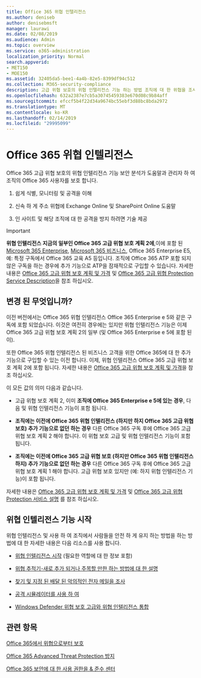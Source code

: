 ```yaml
---
title: Office 365 위협 인텔리전스
ms.author: deniseb
author: denisebmsft
manager: laurawi
ms.date: 02/08/2019
ms.audience: Admin
ms.topic: overview
ms.service: o365-administration
localization_priority: Normal
search.appverid:
- MET150
- MOE150
ms.assetid: 32405da5-bee1-4a4b-82e5-8399df94c512
ms.collection: M365-security-compliance
description: 고급 위협 보호의 위협 인텔리전스 기능 하는 방법 조직에 대 한 위협을 조사, 맬웨어, 피싱와 파트너가 대신 Office 365에서 발견 하는 다른 공격에 응답 하 고 위협 지표에 대 한 검색에 대해 알아봅니다.
ms.openlocfilehash: 632a2387e7cb5a30745459383e670d08c9b84aff
ms.sourcegitcommit: efccf5b4f22d34a9674bc55ebf3d88bc8bda2972
ms.translationtype: MT
ms.contentlocale: ko-KR
ms.lasthandoff: 02/14/2019
ms.locfileid: "29995099"
---
```

# <a name="office-365-threat-intelligence"></a>Office 365 위협 인텔리전스

Office 365 고급 위협 보호의 위협 인텔리전스 기능 보안 분석가 도움말과 관리자 하 여 조직의 Office 365 사용자를 보호 합니다.
  
1. 쉽게 식별, 모니터링 및 공격을 이해
    
2. 신속 하 게 주소 위협에 Exchange Online 및 SharePoint Online 도움말
    
3. 인 사이트 및 해당 조직에 대 한 공격을 방지 하려면 기술 제공
    
> [!IMPORTANT]
> **위협 인텔리전스 지금의 일부인 Office 365 고급 위협 보호 계획 2에**,이에 포함 된 [Microsoft 365 Enterprise](https://www.microsoft.com/microsoft-365/enterprise/home), [Microsoft 365 비즈니스](https://www.microsoft.com/microsoft-365/business), Office 365 Enterprise E5, 예: 특정 구독에서 Office 365 교육 A5 등입니다. 조직에 Office 365 ATP 포함 되지 않은 구독을 하는 경우에 추가 기능으로 ATP을 잠재적으로 구입할 수 있습니다. 자세한 내용은 [Office 365 고급 위협 보호 계획 및 가격](https://products.office.com/exchange/advance-threat-protection) 및 [Office 365 고급 위협 Protection Service Description](https://docs.microsoft.com/en-us/office365/servicedescriptions/office-365-advanced-threat-protection-service-description#whats-new-in-office-365-advanced-threat-protection-atp)을 참조 하십시오. 
  
## <a name="whats-changing"></a>변경 된 무엇입니까?

이전 버전에서는 Office 365 위협 인텔리전스 Office 365 Enterprise e 5와 같은 구독에 포함 되었습니다. 이것은 여전히 경우에는 있지만 위협 인텔리전스 기능은 이제 Office 365 고급 위협 보호 계획 2의 일부 (및 Office 365 Enterprise e 5에 포함 된이). 

또한 Office 365 위협 인텔리전스 된 비즈니스 고객을 위한 Office 365에 대 한 추가 기능으로 구입할 수 있는 이전 합니다. 이제, 위협 인텔리전스 Office 365 고급 위협 보호 계획 2에 포함 됩니다. 자세한 내용은 [Office 365 고급 위협 보호 계획 및 가격](https://products.office.com/exchange/advance-threat-protection)을 참조 하십시오.

이 모든 값의 의미 다음과 같습니다.

- 고급 위협 보호 계획 2, 이미 **조직에 Office 365 Enterprise e 5에 있는 경우**, 다음 및 위협 인텔리전스 기능이 포함 됩니다.

- **조직에는 이전에 Office 365 위협 인텔리전스 (하지만 하지 Office 365 고급 위협 보호) 추가 기능으로 없던 하는 경우** 다른 Office 365 구독 후에 Office 365 고급 위협 보호 계획 2 해야 합니다. 이 위협 보호 고급 및 위협 인텔리전스 기능이 포함 됩니다. 

- **조직에는 이전에 Office 365 고급 위협 보호 (하지만 Office 365 위협 인텔리전스 하지) 추가 기능으로 없던 하는 경우** 다른 Office 365 구독 후에 Office 365 고급 위협 보호 계획 1 해야 합니다. 고급 위협 보호 있지만 (예: 하지 위협 인텔리전스 기능)이 포함 됩니다.

자세한 내용은 [Office 365 고급 위협 보호 계획 및 가격](https://products.office.com/exchange/advance-threat-protection) 및 [Office 365 고급 위협 Protection 서비스 설명](https://docs.microsoft.com/en-us/office365/servicedescriptions/office-365-advanced-threat-protection-service-description#whats-new-in-office-365-advanced-threat-protection-atp) 를 참조 하십시오.

## <a name="get-started-with-threat-intelligence-capabilities"></a>위협 인텔리전스 기능 시작

위협 인텔리전스 및 사용 하 여 조직에서 사람들을 안전 하 게 유지 하는 방법을 하는 방법에 대 한 자세한 내용은 다음 리소스를 사용 합니다.
  
- [위협 인텔리전스 시작](get-started-with-ti.md) (필요한 역할에 대 한 정보 포함) 
    
- [위협 추적기-새로 추가 되거나 주목할 만한 하는 방법에 대 한 설명](threat-trackers.md)
    
- [찾기 및 지정 된 배달 된 악의적인 전자 메일을 조사](investigate-malicious-email-that-was-delivered.md)
    
- [공격 시뮬레이터를 사용 하 여](attack-simulator.md)
    
- [Windows Defender 위협 보호 고급와 위협 인텔리전스 통합](integrate-office-365-ti-with-wdatp.md)
    
## <a name="related-topics"></a>관련 항목

[Office 365에서 위협으로부터 보호](protect-against-threats.md)
  
[Office 365 Advanced Threat Protection 방지](office-365-atp.md)
  
[Office 365 보안에 대 한 사용 권한을 &amp; 준수 센터](permissions-in-the-security-and-compliance-center.md)
  

